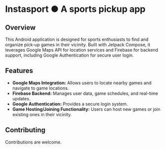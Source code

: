 # Instasport ● A sports pickup app

## Overview
This Android application is designed for sports enthusiasts to find and organize pick-up games in their vicinity. Built with Jetpack Compose, it leverages Google Maps API for location services and Firebase for backend support, including Google Authentication for secure user login.

## Features
- **Google Maps Integration:** Allows users to locate nearby games and navigate to game locations.
- **Firebase Backend:** Manages user data, game schedules, and real-time updates.
- **Google Authentication:** Provides a secure login system.
- **Game Hosting/Joining Functionality:** Users can host new games or join existing ones in their vicinity.

## Contributing
Contributions are welcome. 
